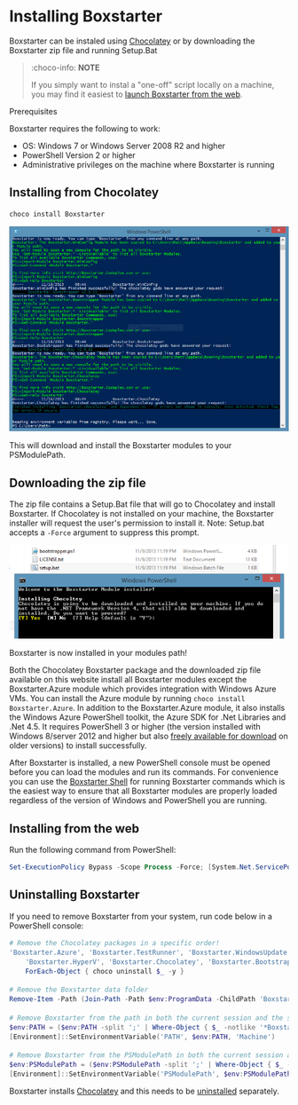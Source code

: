 ﻿---
Order: 30
Title: Installing Boxstarter
---

# Installing Boxstarter

Boxstarter can be instaled using [Chocolatey](https://chocolatey.org) or by downloading the Boxstarter zip file and running Setup.Bat

> :choco-info: **NOTE**
>
> If you simply want to instal a "one-off" script locally on a machine, you may find it easiest to [launch Boxstarter from the web](weblauncher).

 Prerequisites

Boxstarter requires the following to work:

- OS: Windows 7 or Windows Server 2008 R2 and higher
- PowerShell Version 2 or higher
- Administrative privileges on the machine where Boxstarter is running

## Installing from Chocolatey

```powershell
choco install Boxstarter
```

![Boxstarter Windows PowerShell install output](/assets/images/installed.png)

This will download and install the Boxstarter modules to your PSModulePath.

## Downloading the zip file

The zip file contains a Setup.Bat file that will go to Chocolatey and install Boxstarter. If Chocolatey is not installed on your machine, the Boxstarter installer will request the user's permission to install it. Note: Setup.bat accepts a `-Force` argument to suppress this prompt.

![Boxstarter Module installer](/assets/images/setup.png)

Boxstarter is now installed in your modules path!

Both the Chocolatey Boxstarter package and the downloaded zip file available on this website install all Boxstarter modules except the Boxstarter.Azure module which provides integration with Windows Azure VMs. You can install the Azure module by running `choco install Boxstarter.Azure`. In addition to the Boxstarter.Azure module, it also installs the Windows Azure PowerShell toolkit, the Azure SDK for .Net Libraries and .Net 4.5. It requires PowerShell 3 or higher (the version installed with Windows 8/server 2012 and higher but also [freely available for download](https://www.microsoft.com/en-us/download/details.aspx?id=40855) on older versions) to install successfully.

After Boxstarter is installed, a new PowerShell console must be opened before you can load the modules and run its commands. For convenience you can use the [Boxstarter Shell](usingboxstarter) for running Boxstarter commands which is the easiest way to ensure that all Boxstarter modules are properly loaded regardless of the version of Windows and PowerShell you are running.

## Installing from the web

Run the following command from PowerShell:

```powershell
Set-ExecutionPolicy Bypass -Scope Process -Force; [System.Net.ServicePointManager]::SecurityProtocol = [System.Net.ServicePointManager]::SecurityProtocol -bor 3072; iex ((New-Object System.Net.WebClient).DownloadString('https://boxstarter.org/bootstrapper.ps1')); Get-Boxstarter -Force
```

## Uninstalling Boxstarter

If you need to remove Boxstarter from your system, run code below in a PowerShell console:

```powershell
# Remove the Chocolatey packages in a specific order!
'Boxstarter.Azure', 'Boxstarter.TestRunner', 'Boxstarter.WindowsUpdate', 'Boxstarter',
    'Boxstarter.HyperV', 'Boxstarter.Chocolatey', 'Boxstarter.Bootstrapper', 'Boxstarter.WinConfig', 'BoxStarter.Common' |
    ForEach-Object { choco uninstall $_ -y }

# Remove the Boxstarter data folder
Remove-Item -Path (Join-Path -Path $env:ProgramData -ChildPath 'Boxstarter') -Recurse -Force

# Remove Boxstarter from the path in both the current session and the system
$env:PATH = ($env:PATH -split ';' | Where-Object { $_ -notlike '*Boxstarter*' }) -join ';'
[Environment]::SetEnvironmentVariable('PATH', $env:PATH, 'Machine')

# Remove Boxstarter from the PSModulePath in both the current session and the system
$env:PSModulePath = ($env:PSModulePath -split ';' | Where-Object { $_ -notlike '*Boxstarter*' }) -join ';'
[Environment]::SetEnvironmentVariable('PSModulePath', $env:PSModulePath, 'Machine')
```

Boxstarter installs [Chocolatey](https://chocolatey.org) and this needs to be [uninstalled](https://docs.chocolatey.org/en-us/choco/uninstallation) separately.
